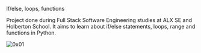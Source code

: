 If/else, loops, functions

Project done during Full Stack Software Engineering studies at ALX SE and Holberton School. It aims to learn about if/else statements, loops, range and functions in Python.

![0x01](https://www.freecodecamp.org/news/content/images/2022/04/rosie-steggles-h1OhvEIIcxs-unsplash.jpg)

